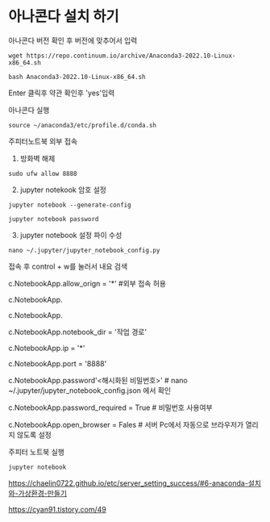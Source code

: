 # 아나콘다 설치 하기




아나콘다 버전 확인 후 버전에 맞추어서 입력

```
wget https://repo.continuum.io/archive/Anaconda3-2022.10-Linux-x86_64.sh
```

```
bash Anaconda3-2022.10-Linux-x86_64.sh
```
Enter 클릭후
약관 확인후 'yes'입력




아나콘다 실행
```
source ~/anaconda3/etc/profile.d/conda.sh
```


주피터노트북 외부 접속

1. 방화벽 해제
```
sudo ufw allow 8888
```

2. jupyter notekook 암호 설정
```
jupyter notebook --generate-config
```

```
jupyter notebook password
```


3. jupyter notebook 설정 파이 수성

```
nano ~/.jupyter/jupyter_notebook_config.py
```
접속 후 control + w를 눌러서 내요 검색


c.NotebookApp.allow_orign = '*' #외부 접속 허용

c.NotebookApp.

c.NotebookApp.

c.NotebookApp.notebook_dir = '작업 경로'

c.NotebookApp.ip = '*'

c.NotebookApp.port = '8888'

c.NotebookApp.password'<해시화된 비밀번호>' # nano ~/.jupyter/jupyter_notebook_config.json 에서 확인

c.NotebookApp.password_required = True #  비밀번호 사용여부

c.NotebookApp.open_browser = Fales # 서버 Pc에서 자동으로 브라우저가 열리지 않도록 설정


주피터 노트북 실행
```
jupyter notebook
```



https://chaelin0722.github.io/etc/server_setting_success/#6-anaconda-설치와-가상환경-만들기

https://cyan91.tistory.com/49
